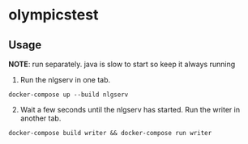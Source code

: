 # olympicstest

## Usage

**NOTE**: run separately. java is slow to start so keep it always running

1. Run the nlgserv in one tab.

```
docker-compose up --build nlgserv
```

2. Wait a few seconds until the nlgserv has started. Run the writer in another tab.

```
docker-compose build writer && docker-compose run writer
```